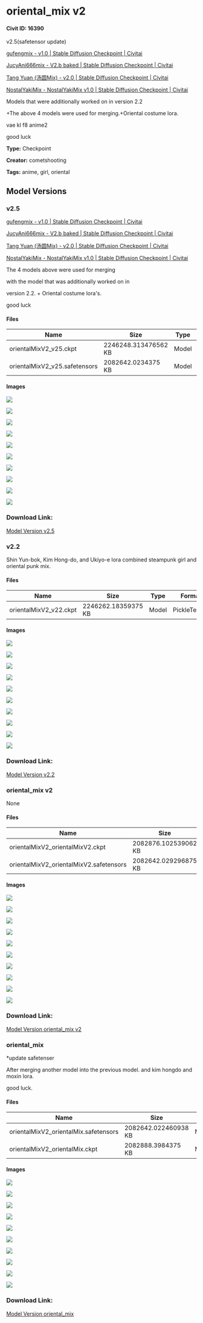 # oriental_mix v2

#### Civit ID: 16390

<p>v2.5(safetensor update)</p><p><a target="_blank" rel="ugc" href="https://civitai.com/models/58011?modelVersionId=62462">gufengmix - v1.0 | Stable Diffusion Checkpoint | Civitai</a></p><p><a target="_blank" rel="ugc" href="https://civitai.com/models/29578?modelVersionId=43883">JucyAni666mix - V2.b baked | Stable Diffusion Checkpoint | Civitai</a></p><p><a target="_blank" rel="ugc" href="https://civitai.com/models/47464/tang-yuan-mix">Tang Yuan (汤圆Mix) - v2.0 | Stable Diffusion Checkpoint | Civitai</a></p><p><a target="_blank" rel="ugc" href="https://civitai.com/models/48590?modelVersionId=53185">NostalYakiMix - NostalYakiMix v1.0 | Stable Diffusion Checkpoint | Civitai</a></p><p>Models that were additionally worked on in version 2.2</p><p>+The above 4 models were used for merging.+Oriental costume lora.</p><p>vae kl f8 anime2</p><p>good luck</p>

**Type:** Checkpoint

**Creator:** cometshooting

**Tags:** anime, girl, oriental

## Model Versions

### v2.5

<p><a target="_blank" rel="ugc" href="https://civitai.com/models/58011?modelVersionId=62462">gufengmix - v1.0 | Stable Diffusion Checkpoint | Civitai</a></p><p><a target="_blank" rel="ugc" href="https://civitai.com/models/29578?modelVersionId=43883">JucyAni666mix - V2.b baked | Stable Diffusion Checkpoint | Civitai</a></p><p><a target="_blank" rel="ugc" href="https://civitai.com/models/47464/tang-yuan-mix">Tang Yuan (汤圆Mix) - v2.0 | Stable Diffusion Checkpoint | Civitai</a></p><p><a target="_blank" rel="ugc" href="https://civitai.com/models/48590?modelVersionId=53185">NostalYakiMix - NostalYakiMix v1.0 | Stable Diffusion Checkpoint | Civitai</a></p><p>The 4 models above were used for merging </p><p>with the model that was additionally worked on in </p><p>version 2.2. + Oriental costume lora's.</p><p>good luck</p>

#### Files

| Name | Size | Type | Format | Download Url | AutoV1 | AutoV2 | SHA256 | CRC32 | BLAKE3 |
| --- | --- | --- | --- | --- | --- | --- | --- | --- | --- |
| orientalMixV2_v25.ckpt | 2246248.313476562 KB | Model | PickleTensor | https://civitai.com/api/download/models/67894?type=Model&format=PickleTensor&size=pruned&fp=fp16 | B0223FE9 | F227CFD1F2 | F227CFD1F22EC46E9ED089AFD0C21524F435DF60BDC5BB980D672598616E3E20 | CF550BAA | 869BF9521BB317D66044863B6F99D87BE87231CCC4BA0EE5F3DF47A4AF129C3D |
| orientalMixV2_v25.safetensors | 2082642.0234375 KB | Model | SafeTensor | https://civitai.com/api/download/models/67894 | 4A942146 | CD8F10BBE2 | CD8F10BBE2FC65D9E14025149457C8B41B81DCF8FD351730EAC9DBACDC7067AD | 4AACFF5C | B81C538381D3471F41C33E2FA54D59088AF9CE2040FDF77DCAAFF784FFFA7B83 |

#### Images

<p><img src="https://image.civitai.com/xG1nkqKTMzGDvpLrqFT7WA/3a608f5b-cfc8-4b0f-b23f-50c5229ad8a7/width=450/754834.jpeg" /></p>

<p><img src="https://image.civitai.com/xG1nkqKTMzGDvpLrqFT7WA/aa6165f7-65f6-435a-9fe2-7daa6c2b823d/width=450/754846.jpeg" /></p>

<p><img src="https://image.civitai.com/xG1nkqKTMzGDvpLrqFT7WA/b5046ed1-b856-4037-8b27-59071b156ef8/width=450/754838.jpeg" /></p>

<p><img src="https://image.civitai.com/xG1nkqKTMzGDvpLrqFT7WA/8b259e3e-5444-40d3-8533-ff823b0b79fa/width=450/754832.jpeg" /></p>

<p><img src="https://image.civitai.com/xG1nkqKTMzGDvpLrqFT7WA/184478b7-eaaf-4242-bcfb-674f259ea69d/width=450/754833.jpeg" /></p>

<p><img src="https://image.civitai.com/xG1nkqKTMzGDvpLrqFT7WA/b651e692-b78e-4f9b-a85d-1ea257fb3cfc/width=450/754835.jpeg" /></p>

<p><img src="https://image.civitai.com/xG1nkqKTMzGDvpLrqFT7WA/30b4d8dc-73d5-451d-b75b-fe49d9c6793c/width=450/754836.jpeg" /></p>

<p><img src="https://image.civitai.com/xG1nkqKTMzGDvpLrqFT7WA/14a30fd3-7dc7-4156-8e4e-86b845516321/width=450/754837.jpeg" /></p>

<p><img src="https://image.civitai.com/xG1nkqKTMzGDvpLrqFT7WA/bc29e16d-e0a8-4925-915c-60a980a989de/width=450/754839.jpeg" /></p>

<p><img src="https://image.civitai.com/xG1nkqKTMzGDvpLrqFT7WA/2ffe652e-7430-4263-aa9d-1a1e60071e20/width=450/754840.jpeg" /></p>

### Download Link:

[Model Version v2.5](https://civitai.com/api/download/models/67894)

### v2.2

<p>Shin Yun-bok, Kim Hong-do, and Ukiyo-e lora combined steampunk girl and oriental punk mix.</p>

#### Files

| Name | Size | Type | Format | Download Url | AutoV1 | AutoV2 | SHA256 | CRC32 | BLAKE3 |
| --- | --- | --- | --- | --- | --- | --- | --- | --- | --- |
| orientalMixV2_v22.ckpt | 2246262.18359375 KB | Model | PickleTensor | https://civitai.com/api/download/models/47998 | 4A310679 | 1A2088EFE3 | 1A2088EFE394D589C50B55951585E23C9D759CD64099E400A27B1BA12A3D186C | CBED11BE | 1262CA21553B4CAA253E7B8E13F167DA0C04F2D88564036AC9353F1BF5A4786F |

#### Images

<p><img src="https://image.civitai.com/xG1nkqKTMzGDvpLrqFT7WA/2169f71d-ddba-445d-dc82-81b1ed31f100/width=450/516194.jpeg" /></p>

<p><img src="https://image.civitai.com/xG1nkqKTMzGDvpLrqFT7WA/e2e41952-9b42-4546-37a7-fd11285ca500/width=450/516198.jpeg" /></p>

<p><img src="https://image.civitai.com/xG1nkqKTMzGDvpLrqFT7WA/ce0ded7b-3089-49b8-1605-1059b176e900/width=450/516201.jpeg" /></p>

<p><img src="https://image.civitai.com/xG1nkqKTMzGDvpLrqFT7WA/4c0c22ad-1a7f-4865-ab69-e8969e89e600/width=450/516191.jpeg" /></p>

<p><img src="https://image.civitai.com/xG1nkqKTMzGDvpLrqFT7WA/c9fbf90e-314e-4caf-1a46-29d880254100/width=450/516200.jpeg" /></p>

<p><img src="https://image.civitai.com/xG1nkqKTMzGDvpLrqFT7WA/ecd3eedf-b802-438d-18b5-6cc0b52fa800/width=450/516196.jpeg" /></p>

<p><img src="https://image.civitai.com/xG1nkqKTMzGDvpLrqFT7WA/43b1a587-4a52-4dfd-cf1a-d68ac6038200/width=450/516190.jpeg" /></p>

<p><img src="https://image.civitai.com/xG1nkqKTMzGDvpLrqFT7WA/085373f4-c6b6-4d84-1ad6-9c3673acd400/width=450/516199.jpeg" /></p>

<p><img src="https://image.civitai.com/xG1nkqKTMzGDvpLrqFT7WA/7eb0b338-2eae-4b2c-7f44-5695b9965200/width=450/516189.jpeg" /></p>

<p><img src="https://image.civitai.com/xG1nkqKTMzGDvpLrqFT7WA/ce07434c-ddfa-4f26-b3c8-010223e07700/width=450/516209.jpeg" /></p>

### Download Link:

[Model Version v2.2](https://civitai.com/api/download/models/47998)

### oriental_mix v2

None

#### Files

| Name | Size | Type | Format | Download Url | AutoV1 | AutoV2 | SHA256 | CRC32 | BLAKE3 |
| --- | --- | --- | --- | --- | --- | --- | --- | --- | --- |
| orientalMixV2_orientalMixV2.ckpt | 2082876.102539062 KB | Model | PickleTensor | https://civitai.com/api/download/models/31218?type=Model&format=PickleTensor&size=full&fp=fp16 | B17FBE25 | 8C569C4953 | 8C569C4953050B2300DD00478A04A17196A9E4841A20E10BBCAE9DB153C0E41A | 3B23FCD2 | 485DEAEB5C5005633980B922B4BD6828F72FF37F651FCDA0D406E58C20EAD5A6 |
| orientalMixV2_orientalMixV2.safetensors | 2082642.029296875 KB | Model | SafeTensor | https://civitai.com/api/download/models/31218 | FECECF15 | F9CD6DFA3D | F9CD6DFA3D1DD8CEB88FF8B55B4DDBAD998D2B154C234408EA05E7598FD49D2D | 7C40D1C5 | 37860C389EED3B1614B7CEF1BA0EA5EAFD3D7CE930271C8A38CD19AEBCB8F9F9 |

#### Images

<p><img src="https://image.civitai.com/xG1nkqKTMzGDvpLrqFT7WA/ed761f81-3626-4b97-964d-0d424b0a1e00/width=450/355128.jpeg" /></p>

<p><img src="https://image.civitai.com/xG1nkqKTMzGDvpLrqFT7WA/59365bb2-8c49-4efc-960d-529afeb8a500/width=450/355112.jpeg" /></p>

<p><img src="https://image.civitai.com/xG1nkqKTMzGDvpLrqFT7WA/1a34b149-05b8-4fd9-0208-13667bd39500/width=450/355126.jpeg" /></p>

<p><img src="https://image.civitai.com/xG1nkqKTMzGDvpLrqFT7WA/738079d8-d266-4410-6d01-a7e751bbc200/width=450/355125.jpeg" /></p>

<p><img src="https://image.civitai.com/xG1nkqKTMzGDvpLrqFT7WA/34229fa3-28cb-4d90-27b1-e8870d8d1100/width=450/355124.jpeg" /></p>

<p><img src="https://image.civitai.com/xG1nkqKTMzGDvpLrqFT7WA/9fc78e6e-6452-43c7-31e3-616a751b6b00/width=450/355123.jpeg" /></p>

<p><img src="https://image.civitai.com/xG1nkqKTMzGDvpLrqFT7WA/b21c1aac-4aa0-4de0-c558-231426360300/width=450/355122.jpeg" /></p>

<p><img src="https://image.civitai.com/xG1nkqKTMzGDvpLrqFT7WA/ae4332d3-90c6-4576-435d-c8520f7cf200/width=450/355121.jpeg" /></p>

<p><img src="https://image.civitai.com/xG1nkqKTMzGDvpLrqFT7WA/1b5be2e5-852c-4613-1a6d-75339cf0ff00/width=450/355120.jpeg" /></p>

<p><img src="https://image.civitai.com/xG1nkqKTMzGDvpLrqFT7WA/b96fa470-a158-4d04-a7db-416b24006900/width=450/355119.jpeg" /></p>

### Download Link:

[Model Version oriental_mix v2](https://civitai.com/api/download/models/31218)

### oriental_mix

<p>*update safetenser</p><p>After merging another model into the previous model. and kim hongdo and moxin lora.</p><p></p><p></p><p>good luck.</p>

#### Files

| Name | Size | Type | Format | Download Url | AutoV1 | AutoV2 | SHA256 | CRC32 | BLAKE3 |
| --- | --- | --- | --- | --- | --- | --- | --- | --- | --- |
| orientalMixV2_orientalMix.safetensors | 2082642.022460938 KB | Model | SafeTensor | https://civitai.com/api/download/models/19348 | C84FC39B | 11CE8FFDA3 | 11CE8FFDA372ABA3316859DD36DE18E09EA0B37C690545ED0B4A824E9C757F8E | 1B7E9C90 | E6E39E7DF0A27F2E85BC34EFD1548DAF5DEC93FF7A74D39C96F51104BDEE4157 |
| orientalMixV2_orientalMix.ckpt | 2082888.3984375 KB | Model | PickleTensor | https://civitai.com/api/download/models/19348?type=Model&format=PickleTensor&size=full&fp=fp16 | B45602DF | CAB6E65B32 | CAB6E65B32DC992A5B1A671422A577F1DCC69357AE733EDBFF619FF2D66DA4F1 | 45E67E79 | 1930BE3DB908C8F91FD92C7499CF359C61F6237086651A59572F241023210F3F |

#### Images

<p><img src="https://image.civitai.com/xG1nkqKTMzGDvpLrqFT7WA/8c7f48a9-b678-45de-b5a7-d74011a4de00/width=450/209564.jpeg" /></p>

<p><img src="https://image.civitai.com/xG1nkqKTMzGDvpLrqFT7WA/e0d042c9-618f-40ab-9d00-7b892b006300/width=450/209567.jpeg" /></p>

<p><img src="https://image.civitai.com/xG1nkqKTMzGDvpLrqFT7WA/f8a9a1db-09c7-4d3c-b845-978e71ec6700/width=450/202775.jpeg" /></p>

<p><img src="https://image.civitai.com/xG1nkqKTMzGDvpLrqFT7WA/d91bc491-4f42-4c22-86b6-4269f6d13200/width=450/209566.jpeg" /></p>

<p><img src="https://image.civitai.com/xG1nkqKTMzGDvpLrqFT7WA/81df6c3e-c5a8-4568-4cf4-8c5fe292d200/width=450/209565.jpeg" /></p>

<p><img src="https://image.civitai.com/xG1nkqKTMzGDvpLrqFT7WA/af783f10-d2a5-4826-0d37-2832ff720500/width=450/209563.jpeg" /></p>

<p><img src="https://image.civitai.com/xG1nkqKTMzGDvpLrqFT7WA/5cb19ba7-f57e-42b5-0ee4-884eed0bfe00/width=450/209562.jpeg" /></p>

<p><img src="https://image.civitai.com/xG1nkqKTMzGDvpLrqFT7WA/43b8c4bc-1e1f-49eb-7347-c80df1324800/width=450/209561.jpeg" /></p>

<p><img src="https://image.civitai.com/xG1nkqKTMzGDvpLrqFT7WA/a032e976-c23d-4b63-750b-669ca4ca0800/width=450/209560.jpeg" /></p>

<p><img src="https://image.civitai.com/xG1nkqKTMzGDvpLrqFT7WA/a8ec3cfb-ff87-4937-11b3-33ff0f51cc00/width=450/209559.jpeg" /></p>

### Download Link:

[Model Version oriental_mix](https://civitai.com/api/download/models/19348)

